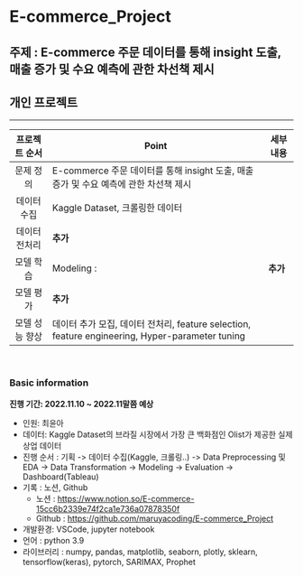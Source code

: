 # E-commerce_Project

## 주제 : E-commerce 주문 데이터를 통해 insight 도출, 매출 증가 및 수요 예측에 관한 차선책 제시

## 개인 프로젝트

---

|  프로젝트 순서 |     Point    | 세부 내용 |  
|:------------------:| -----|------|
|문제 정의| E-commerce 주문 데이터를 통해 insight 도출, 매출 증가 및 수요 예측에 관한 차선책 제시 ||
|데이터 수집| Kaggle Dataset, 크롤링한 데이터 ||   
|데이터 전처리| **추가** |
|모델 학습| Modeling :  |  **추가** |
|모델 평가| **추가** | |
|모델 성능 향상| 데이터 추가 모집, 데이터 전처리, feature selection, feature engineering, Hyper-parameter tuning |   |

<br>

### Basic information

**진행 기간: 2022.11.10 ~ 2022.11말쯤 예상**


- 인원: 최윤아
- 데이터: Kaggle Dataset의 브라질 시장에서 가장 큰 백화점인 Olist가 제공한 실제 상업 데이터
- 진행 순서 : 기획 -> 데이터 수집(Kaggle, 크롤링..) -> Data Preprocessing 및 EDA -> Data Transformation -> Modeling -> Evaluation -> Dashboard(Tableau)
- 기록 : 노션, Github
  - 노션 : https://www.notion.so/E-commerce-15cc6b2339e74f2ca1e736a07878350f
  - Github : https://github.com/maruyacoding/E-commerce_Project
- 개발환경: VSCode, jupyter notebook
- 언어 : python 3.9
- 라이브러리 : numpy, pandas, matplotlib, seaborn, plotly, sklearn, tensorflow(keras), pytorch, SARIMAX, Prophet
